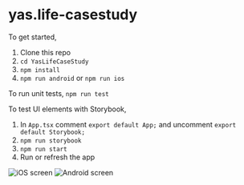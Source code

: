 # yas.life-casestudy

To get started,
1. Clone this repo
2. `cd YasLifeCaseStudy`
3. `npm install`
4. `npm run android` or `npm run ios`

To run unit tests,
`npm run test`

To test UI elements with Storybook,
1. In `App.tsx` comment `export default App;` and uncomment `export default Storybook;`
2. `npm run storybook`
3. `npm run start`
4. Run or refresh the app

![iOS screen](https://i.imgur.com/M0eWDDP.png)
![Android screen](https://imgur.com/3Mq8qVh.png)
